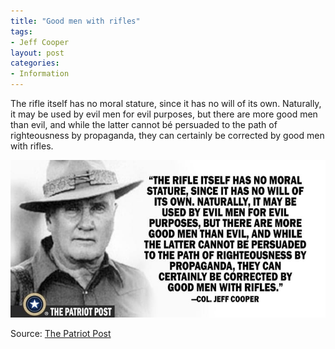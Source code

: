 ```yaml
---
title: "Good men with rifles"
tags:
- Jeff Cooper
layout: post
categories:
- Information
---
```


The rifle itself has no moral stature, since it has no will of its own. Naturally, it may be used by evil men for evil purposes, but there are more good men than evil, and while the latter cannot bé persuaded to the path of righteousness by propaganda, they can certainly be corrected by good men with rifles.

![Good men with rifles](/assets/img/20180607-the-rifle.jpg)

Source: [The Patriot Post](https://patriotpost.us)
